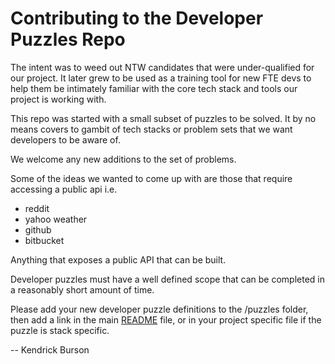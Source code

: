 # Contributing to the Developer Puzzles Repo

The intent was to weed out NTW candidates that were under-qualified for our project.  It later grew to be used as a training tool
for new FTE devs to help them be intimately familiar with the core tech stack and tools our project is working with.

This repo was started with a small subset of puzzles to be solved.  It by no means covers to gambit of tech stacks or problem sets that we want developers to be aware of.

We welcome any new additions to the set of problems.

Some of the ideas we wanted to come up with are those that require accessing a public api
i.e.
- reddit
- yahoo weather
- github
- bitbucket

Anything that exposes a public API that can be built.

Developer puzzles must have a well defined scope that can be completed in a reasonably short amount of time.

Please add your new developer puzzle definitions to the /puzzles folder, then add a link in the main [README](READM.me) file, or in your project specific file if the puzzle is stack specific.


-- Kendrick Burson
